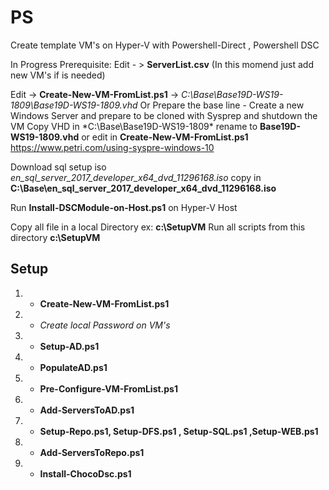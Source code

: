 # PS
Create template VM's on Hyper-V with Powershell-Direct , Powershell DSC 

In Progress
Prerequisite:
Edit  - >  **ServerList.csv** (In this momend just add new VM's if is needed)

Edit -> **Create-New-VM-FromList.ps1** ->  *C:\Base\Base19D-WS19-1809\Base19D-WS19-1809.vhd* 
Or
Prepare the base line - Create a new Windows Server and prepare to be cloned with Sysprep and shutdown the VM
Copy VHD in *C:\Base\Base19D-WS19-1809\* rename to **Base19D-WS19-1809.vhd**  or edit in **Create-New-VM-FromList.ps1** 
https://www.petri.com/using-syspre-windows-10

Download sql setup iso  *en_sql_server_2017_developer_x64_dvd_11296168.iso* 
copy in **C:\Base\en_sql_server_2017_developer_x64_dvd_11296168.iso**

Run **Install-DSCModule-on-Host.ps1** on Hyper-V Host


Copy all file in a local Directory ex: **c:\SetupVM** 
Run all scripts from this directory **c:\SetupVM** 

## Setup
1. - **Create-New-VM-FromList.ps1**
2. - *Create local Password on VM's*
3. - **Setup-AD.ps1**
4. - **PopulateAD.ps1**
5. - **Pre-Configure-VM-FromList.ps1**
6. - **Add-ServersToAD.ps1**
7. - **Setup-Repo.ps1, Setup-DFS.ps1 , Setup-SQL.ps1 ,Setup-WEB.ps1**
8. - **Add-ServersToRepo.ps1**
10. - **Install-ChocoDsc.ps1** 


